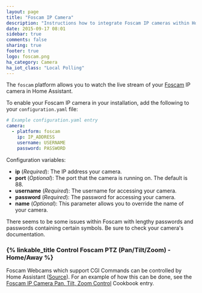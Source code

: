 ```yaml
---
layout: page
title: "Foscam IP Camera"
description: "Instructions how to integrate Foscam IP cameras within Home Assistant."
date: 2015-09-17 08:01
sidebar: true
comments: false
sharing: true
footer: true
logo: foscam.png
ha_category: Camera
ha_iot_class: "Local Polling"
---
```



The `foscam` platform allows you to watch the live stream of your [Foscam](http://www.foscam.com/) IP camera in Home Assistant.

To enable your Foscam IP camera in your installation, add the following to your `configuration.yaml` file:

```yaml
# Example configuration.yaml entry
camera:
  - platform: foscam
    ip: IP_ADDRESS
    username: USERNAME
    password: PASSWORD
```

Configuration variables:

- **ip** (*Required*): The IP address your camera.
- **port** (*Optional*): The port that the camera is running on. The default is 88. 
- **username** (*Required*): The username for accessing your camera.
- **password** (*Required*): The password for accessing your camera.
- **name** (*Optional*): This parameter allows you to override the name of your camera.

<p class='note'>
There seems to be some issues within Foscam with lengthy passwords and passwords containing certain symbols. Be sure to check your camera's documentation.
</p>
 
### {% linkable_title Control Foscam PTZ (Pan/Tilt/Zoom) - Home/Away %}
 Foscam Webcams which support CGI Commands can be controlled by Home Assistant ([Source](http://www.ipcamcontrol.net/files/Foscam%20IPCamera%20CGI%20User%20Guide-V1.0.4.pdf)). For an example of how this can be done, see the [Foscam IP Camera Pan, Tilt, Zoom Control](/cookbook/foscam_away_mode_PTZ/) Cookbook entry.
